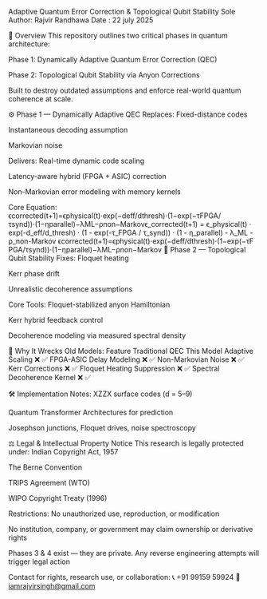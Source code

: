 Adaptive Quantum Error Correction & Topological Qubit Stability
Sole Author: Rajvir Randhawa
Date : 22 july 2025

🔬 Overview
This repository outlines two critical phases in quantum architecture:

Phase 1: Dynamically Adaptive Quantum Error Correction (QEC)


Phase 2: Topological Qubit Stability via Anyon Corrections


Built to destroy outdated assumptions and enforce real-world quantum coherence at scale.

⚙️ Phase 1 — Dynamically Adaptive QEC
Replaces:
Fixed-distance codes


Instantaneous decoding assumption


Markovian noise


Delivers:
Real-time dynamic code scaling


Latency-aware hybrid (FPGA + ASIC) correction


Non-Markovian error modeling with memory kernels


Core Equation:
ϵcorrected(t+1)=ϵphysical(t)⋅exp(−deff/dthresh)⋅(1−exp(−τFPGA/τsynd))⋅(1−ηparallel)−λML−ρnon−Markovϵ_corrected(t+1) = ϵ_physical(t) · exp(-d_eff/d_thresh) · (1 - exp(-τ_FPGA / τ_synd)) · (1 - η_parallel) - λ_ML - ρ_non-Markov ϵc​orrected(t+1)=ϵp​hysical(t)⋅exp(−de​ff/dt​hresh)⋅(1−exp(−τF​PGA/τs​ynd))⋅(1−ηp​arallel)−λM​L−ρn​on−Markov
🔐 Phase 2 — Topological Qubit Stability
Fixes:
Floquet heating


Kerr phase drift


Unrealistic decoherence assumptions


Core Tools:
Floquet-stabilized anyon Hamiltonian


Kerr hybrid feedback control


Decoherence modeling via measured spectral density



🧨 Why It Wrecks Old Models:
Feature
Traditional QEC
This Model
Adaptive Scaling
❌
✅
FPGA-ASIC Delay Modeling
❌
✅
Non-Markovian Noise
❌
✅
Kerr Corrections
❌
✅
Floquet Heating Suppression
❌
✅
Spectral Decoherence Kernel
❌
✅


🛠 Implementation Notes:
XZZX surface codes (d = 5–9)


Quantum Transformer Architectures for prediction


Josephson junctions, Floquet drives, noise spectroscopy



⚖️ Legal & Intellectual Property Notice
This research is legally protected under:
Indian Copyright Act, 1957


The Berne Convention


TRIPS Agreement (WTO)


WIPO Copyright Treaty (1996)


Restrictions:
No unauthorized use, reproduction, or modification


No institution, company, or government may claim ownership or derivative rights


Phases 3 & 4 exist — they are private. Any reverse engineering attempts will trigger legal action


Contact for rights, research use, or collaboration:
 📞 +91 99159 59924
 📧 iamrajvirsingh@gmail.com


